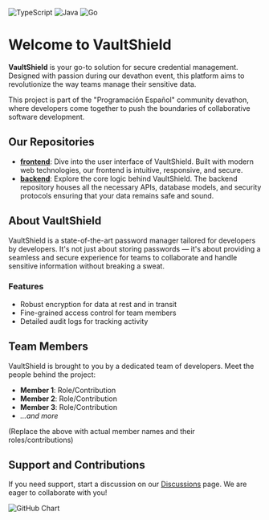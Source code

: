 ![TypeScript](https://img.shields.io/badge/-TypeScript-3178C6?style=flat-square&logo=typescript&logoColor=white)
![Java](https://img.shields.io/badge/-Java-ED8B00?style=flat-square&logo=coffeescript&logoColor=white)
![Go](https://img.shields.io/badge/-Golang-00ADD8?style=flat-square&logo=go&logoColor=white)

# Welcome to VaultShield

**VaultShield** is your go-to solution for secure credential management. Designed with passion during our devathon event, this platform aims to revolutionize the way teams manage their sensitive data.

This project is part of the "Programación Español" community devathon, where developers come together to push the boundaries of collaborative software development.

## Our Repositories

- **[frontend](/frontend)**: Dive into the user interface of VaultShield. Built with modern web technologies, our frontend is intuitive, responsive, and secure.
- **[backend](/backend)**: Explore the core logic behind VaultShield. The backend repository houses all the necessary APIs, database models, and security protocols ensuring that your data remains safe and sound.

## About VaultShield

VaultShield is a state-of-the-art password manager tailored for developers by developers. It's not just about storing passwords — it's about providing a seamless and secure experience for teams to collaborate and handle sensitive information without breaking a sweat.

### Features

- Robust encryption for data at rest and in transit
- Fine-grained access control for team members
- Detailed audit logs for tracking activity

## Team Members

VaultShield is brought to you by a dedicated team of developers. Meet the people behind the project:

- **Member 1**: Role/Contribution
- **Member 2**: Role/Contribution
- **Member 3**: Role/Contribution
- _...and more_

(Replace the above with actual member names and their roles/contributions)

## Support and Contributions

If you need support, start a discussion on our [Discussions](https://github.com/VaultShield/discussions) page. We are eager to collaborate with you!


![GitHub Chart](https://ghchart.rshah.org/VaultShield)
